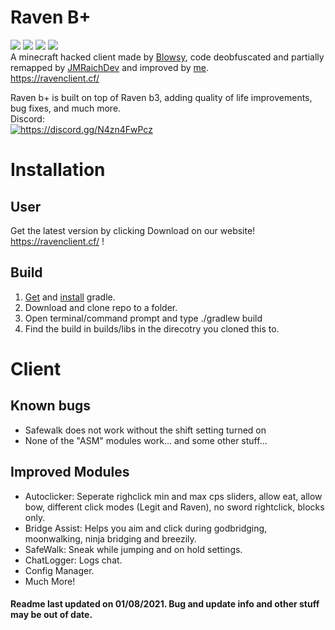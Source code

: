 # Raven B+
![](https://img.shields.io/github/license/Kopamed/Raven-bPLUS)
![](https://img.shields.io/github/languages/code-size/Kopamed/Raven-bPLUS?style=flat-square)
![](https://img.shields.io/tokei/lines/github/Kopamed/Raven-bPLUS?style=flat-square)
![](https://img.shields.io/github/languages/top/Kopamed/Raven-bPLUS) <br>
A minecraft hacked client made by [Blowsy](https://www.youtube.com/c/blowsy/featured), code deobfuscated and partially remapped by [JMRaichDev](https://github.com/JMRaichDev) and improved by [me](https://github.com/Kopamed).<br>
https://ravenclient.cf/<br>

Raven b+ is built on top of Raven b3, adding quality of life improvements, bug fixes, and much more.<br>
Discord:<br>
<a href="https://discord.gg/N4zn4FwPcz"><img src="https://invidget.switchblade.xyz/N4zn4FwPcz" alt="https://discord.gg/N4zn4FwPcz"/></a><br>

# Installation
## User
Get the latest version by clicking Download on our website! https://ravenclient.cf/ !<br>

## Build
1. [Get](https://gradle.org/next-steps/?version=2.7&format=bin) and [install](https://docs.gradle.org/current/userguide/installation.html) gradle.
2. Download and clone repo to a folder.
3. Open terminal/command prompt and type ./gradlew build
4. Find the build in builds/libs in the direcotry you cloned this to.

# Client

## Known bugs
 - Safewalk does not work without the shift setting turned on
 - None of the "ASM" modules work... and some other stuff...

## Improved Modules
 - Autoclicker: Seperate righclick min and max cps sliders, allow eat, allow bow, different click modes (Legit and Raven), no sword rightclick, blocks only.
 - Bridge Assist: Helps you aim and click during godbridging, moonwalking, ninja bridging and breezily.
 - SafeWalk: Sneak while jumping and on hold settings.
 - ChatLogger: Logs chat.
 - Config Manager.
 - Much More!


#### Readme last updated on 01/08/2021. Bug and update info and other stuff may be out of date. 
